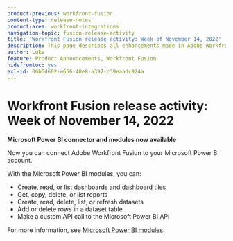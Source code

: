 ```yaml
---
product-previous: workfront-fusion
content-type: release-notes
product-area: workfront-integrations
navigation-topic: fusion-release-activity
title: 'Workfront Fusion release activity: Week of November 14, 2022'
description: This page describes all enhancements made in Adobe Workfront Fusion the week of November 14, 2022.
author: Luke
feature: Product Announcements, Workfront Fusion
hidefromtoc: yes
exl-id: 06b5d602-e656-40e8-a397-c39eaadc924a
---
```

# Workfront Fusion release activity: Week of November 14, 2022

**Microsoft Power BI connector and modules now available**

Now you can connect Adobe Workfront Fusion to your Microsoft Power BI account.

With the Microsoft Power BI modules, you can:

* Create, read, or list dashboards and dashboard tiles
* Get, copy, delete, or list reports
* Create, read, delete, list, or refresh datasets
* Add or delete rows in a dataset table
* Make a custom API call to the Microsoft Power BI API

For more information, see [Microsoft Power BI modules](../../../workfront-fusion/apps-and-their-modules/powerbi-modules.md).
